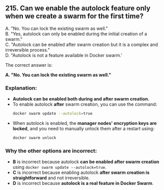 ## 215. Can we enable the autolock feature only when we create a swarm for the first time?
A. "No. You can lock the existing swarm as well."  
B. "Yes, autolock can only be enabled during the initial creation of a swarm."  
C. "Autolock can be enabled after swarm creation but it is a complex and irreversible process."  
D. "Autolock is not a feature available in Docker swarm.'  

The correct answer is:  

**A. "No. You can lock the existing swarm as well."**  

### Explanation:  
- **Autolock can be enabled both during and after swarm creation.**  
- To enable autolock **after** swarm creation, you can use the command:  
  ```bash
  docker swarm update --autolock=true
  ```
- When autolock is enabled, the **manager nodes' encryption keys are locked**, and you need to manually unlock them after a restart using:  
  ```bash
  docker swarm unlock
  ```

### Why the other options are incorrect:  
- **B** is incorrect because autolock **can be enabled after swarm creation** using `docker swarm update --autolock=true`.  
- **C** is incorrect because enabling autolock **after swarm creation is straightforward** and not irreversible.  
- **D** is incorrect because **autolock is a real feature in Docker Swarm**.
